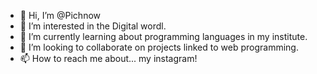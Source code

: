 - 👋 Hi, I’m @Pichnow
- 👀 I’m interested in the Digital wordl.
- 🌱 I’m currently learning about programming languages in my institute.
- 💞️ I’m looking to collaborate on projects linked to web programming.
- 📫 How to reach me about... my instagram!

<!---
Pichnow/Pichnow is a ✨ special ✨ repository because its `README.md` (this file) appears on your GitHub profile.
You can click the Preview link to take a look at your changes.
--->
